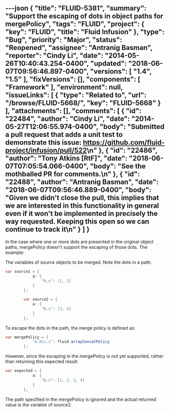 ---json
{
  "title": "FLUID-5381",
  "summary": "Support the escaping of dots in object paths for mergePolicy",
  "tags": "FLUID",
  "project": {
    "key": "FLUID",
    "title": "Fluid Infusion"
  },
  "type": "Bug",
  "priority": "Major",
  "status": "Reopened",
  "assignee": "Antranig Basman",
  "reporter": "Cindy Li",
  "date": "2014-05-26T10:40:43.254-0400",
  "updated": "2018-06-07T09:56:46.897-0400",
  "versions": [
    "1.4",
    "1.5"
  ],
  "fixVersions": [],
  "components": [
    "Framework"
  ],
  "environment": null,
  "issueLinks": [
    {
      "type": "Related to",
      "url": "/browse/FLUID-5668/",
      "key": "FLUID-5668"
    }
  ],
  "attachments": [],
  "comments": [
    {
      "id": "22484",
      "author": "Cindy Li",
      "date": "2014-05-27T12:06:55.974-0400",
      "body": "Submitted a pull request that adds a unit test to demonstrate this issue: <https://github.com/fluid-project/infusion/pull/522>\n"
    },
    {
      "id": "22486",
      "author": "Tony Atkins [RtF]",
      "date": "2018-06-07T07:05:54.066-0400",
      "body": "See the mothballed PR for comments.\n"
    },
    {
      "id": "22488",
      "author": "Antranig Basman",
      "date": "2018-06-07T09:56:46.889-0400",
      "body": "Given we didn't close the pull, this implies that we are interested in this functionality in general even if it won't be implemented in precisely the way requested. Keeping this open so we can continue to track it\n"
    }
  ]
}
---
In the case where one or more dots are presented in the original object paths, mergePolicy doesn't support the escaping of those dots. The example:

The variables of source objects to be merged. Note the dots in a path:

```java
var source1 = {
            a: {
                "b.c": [1, 2]
            }
        };

        var source2 = {
            a: {
                "b.c": [3, 4]
            }
        };
```

To escape the dots in the path, the merge policy is defined as:

```java
var mergePolicy = {
            "a.b\\.c": fluid.arrayConcatPolicy
        };
```

However, since the escaping in the mergePolicy is not yet supported, rather than returning this expected result:

```java
var expected = {
            a: {
                "b.c": [1, 2, 3, 4]
            }
        };
```

The path specified in the mergePolicy is ignored and the actual returned value is the variable of source2.

        